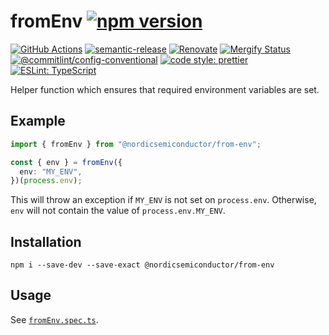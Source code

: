 # fromEnv [![npm version](https://img.shields.io/npm/v/@nordicsemiconductor/from-env.svg)](https://www.npmjs.com/package/@nordicsemiconductor/from-env)

[![GitHub Actions](https://github.com/NordicSemiconductor/from-env-js/workflows/Test%20and%20Release/badge.svg)](https://github.com/NordicSemiconductor/from-env-js/actions)
[![semantic-release](https://img.shields.io/badge/%20%20%F0%9F%93%A6%F0%9F%9A%80-semantic--release-e10079.svg)](https://github.com/semantic-release/semantic-release)
[![Renovate](https://img.shields.io/badge/renovate-enabled-brightgreen.svg)](https://renovatebot.com)
[![Mergify Status](https://img.shields.io/endpoint.svg?url=https://api.mergify.com/v1/badges/NordicSemiconductor/from-env-js)](https://mergify.io)
[![@commitlint/config-conventional](https://img.shields.io/badge/%40commitlint-config--conventional-brightgreen)](https://github.com/conventional-changelog/commitlint/tree/master/@commitlint/config-conventional)
[![code style: prettier](https://img.shields.io/badge/code_style-prettier-ff69b4.svg)](https://github.com/prettier/prettier/)
[![ESLint: TypeScript](https://img.shields.io/badge/ESLint-TypeScript-blue.svg)](https://github.com/typescript-eslint/typescript-eslint)

Helper function which ensures that required environment variables are set.

## Example

```typescript
import { fromEnv } from "@nordicsemiconductor/from-env";

const { env } = fromEnv({
  env: "MY_ENV",
})(process.env);
```

This will throw an exception if `MY_ENV` is not set on `process.env`. Otherwise,
`env` will not contain the value of `process.env.MY_ENV`.

## Installation

    npm i --save-dev --save-exact @nordicsemiconductor/from-env

## Usage

See [`fromEnv.spec.ts`](./src/fromEnv.spec.ts).
